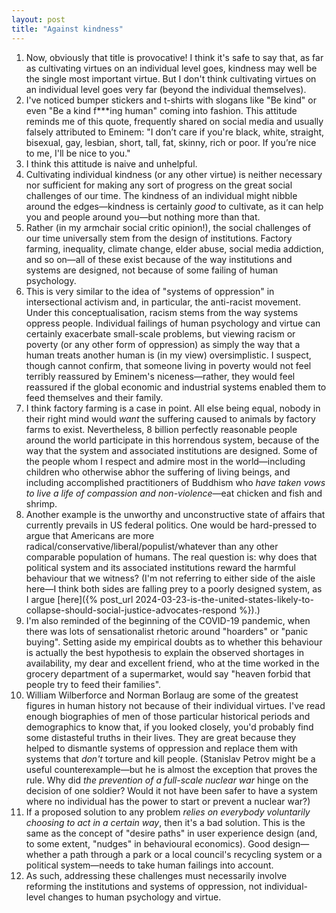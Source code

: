 ```yaml
---  
layout: post  
title: "Against kindness"  
---  
```

1. Now, obviously that title is provocative! I think it's safe to say that, as far as cultivating virtues on an individual level goes, kindness may well be the single most important virtue. But I don't think cultivating virtues on an individual level goes very far (beyond the individual themselves).  
2. I've noticed bumper stickers and t-shirts with slogans like "Be kind" or even "Be a kind f***ing human" coming into fashion. This attitude reminds me of this quote, frequently shared on social media and usually falsely attributed to Eminem: "I don’t care if you're black, white, straight, bisexual, gay, lesbian, short, tall, fat, skinny, rich or poor. If you’re nice to me, I'll be nice to you."  
3. I think this attitude is naive and unhelpful.  
4. Cultivating individual kindness (or any other virtue) is neither necessary nor sufficient for making any sort of progress on the great social challenges of our time. The kindness of an individual might nibble around the edges—kindness is certainly *good* to cultivate, as it can help you and people around you—but nothing more than that.  
5. Rather (in my armchair social critic opinion!), the social challenges of our time universally stem from the design of institutions. Factory farming, inequality, climate change, elder abuse, social media addiction, and so on—all of these exist because of the way institutions and systems are designed, not because of some failing of human psychology.  
6. This is very similar to the idea of "systems of oppression" in intersectional activism and, in particular, the anti-racist movement. Under this conceptualisation, racism stems from the way systems oppress people. Individual failings of human psychology and virtue can certainly exacerbate small-scale problems, but viewing racism or poverty (or any other form of oppression) as simply the way that a human treats another human is (in my view) oversimplistic. I suspect, though cannot confirm, that someone living in poverty would not feel terribly reassured by Eminem's niceness—rather, they would feel reassured if the global economic and industrial systems enabled them to feed themselves and their family.  
7. I think factory farming is a case in point. All else being equal, nobody in their right mind would *want* the suffering caused to animals by factory farms to exist. Nevertheless, 8 billion perfectly reasonable people around the world participate in this horrendous system, because of the way that the system and associated institutions are designed. Some of the people whom I respect and admire most in the world—including children who otherwise abhor the suffering of living beings, and including accomplished practitioners of Buddhism who *have taken vows to live a life of compassion and non-violence*—eat chicken and fish and shrimp.  
8. Another example is the unworthy and unconstructive state of affairs that currently prevails in US federal politics. One would be hard-pressed to argue that Americans are more radical/conservative/liberal/populist/whatever than any other comparable population of humans. The real question is: why does that political system and its associated institutions reward the harmful behaviour that we witness? (I'm not referring to either side of the aisle here—I think both sides are falling prey to a poorly designed system, as I argue [here]({% post_url 2024-03-23-is-the-united-states-likely-to-collapse-should-social-justice-advocates-respond %}).)  
9. I'm also reminded of the beginning of the COVID-19 pandemic, when there was lots of sensationalist rhetoric around "hoarders" or "panic buying". Setting aside my empirical doubts as to whether this behaviour is actually the best hypothesis to explain the observed shortages in availability, my dear and excellent friend, who at the time worked in the grocery department of a supermarket, would say "heaven forbid that people try to feed their families".  
10. William Wilberforce and Norman Borlaug are some of the greatest figures in human history not because of their individual virtues. I've read enough biographies of men of those particular historical periods and demographics to know that, if you looked closely, you'd probably find some distasteful truths in their lives. They are great because they helped to dismantle systems of oppression and replace them with systems that *don't* torture and kill people. (Stanislav Petrov might be a useful counterexample—but he is almost the exception that proves the rule. Why did *the prevention of a full-scale nuclear war* hinge on the decision of one soldier? Would it not have been safer to have a system where no individual has the power to start or prevent a nuclear war?)  
11. If a proposed solution to any problem *relies on everybody voluntarily choosing to act in a certain way*, then it's a bad solution. This is the same as the concept of "desire paths" in user experience design (and, to some extent, "nudges" in behavioural economics). Good design—whether a path through a park or a local council's recycling system or a political system—needs to take human failings into account.  
12. As such, addressing these challenges must necessarily involve reforming the institutions and systems of oppression, not individual-level changes to human psychology and virtue.  
